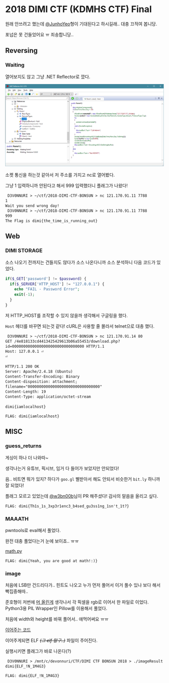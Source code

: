 # 2018 DIMI CTF (KDMHS CTF) Final

원래 안쓰려고 했는데 [@JunhoYeo](https://github.com/JunhoYeo)형이 기대된다고 하시길래.. 대충 끄적여 봅니당.

포넙은 못 건들었어요 ㅠ 죄송합니당..

## Reversing
### Waiting

열어보지도 않고 그냥 .NET Reflector로 깠다.

![](img/waiting.png)

소켓 통신을 하는것 같아서 저 주소를 가지고 nc로 열어봤다.

그냥 1 입력하니까 안된다고 해서 999 입력했더니 플래그가 나왔다!

```
 D3V0NNURI > ~/ctf/2018-DIMI-CTF-BONSUN > nc 121.170.91.11 7788
1
Wait you send wrong day!
 D3V0NNURI > ~/ctf/2018-DIMI-CTF-BONSUN > nc 121.170.91.11 7788
999
The Flag is dimi{the_time_is_running_out}
```


## Web
### DIMI STORAGE

소스 나오기 전까지는 건들지도 않다가 소스 나온다니까 소스 분석하니 다음 코드가 있었다.

```php
if($_GET['password'] != $password) {
  if($_SERVER['HTTP_HOST'] != "127.0.0.1") {
    echo "FAIL - Password Error";
    exit(-1);
  }
}
```

저 HTTP_HOST를 조작할 수 있지 않을까 생각해서 구글링을 했다.

`Host` 헤더를 바꾸면 되는것 같다! cURL은 사용할 줄 몰라서 telnet으로 대충 했다.

```
 D3V0NNURI > ~/ctf/2018-DIMI-CTF-BONSUN > nc 121.170.91.14 80
GET /4e818133cd4413425429613b06a55453/download.php?id=00000000000000000000000000000000 HTTP/1.1
Host: 127.0.0.1 ⏎
⏎

HTTP/1.1 200 OK
Server: Apache/2.4.18 (Ubuntu)
Content-Transfer-Encoding: Binary
Content-disposition: attachment; filename="00000000000000000000000000000000"
Content-Length: 19
Content-Type: application/octet-stream

dimi{iamlocalhost}
```

```
FLAG: dimi{iamlocalhost}
```

## MISC
### guess_returns

게싱이 하나 더 나와따~

생각나는거 유튜브, 픽시브, 임거 다 들어가 보았지만 안되었다!

음.. 비트면 뭐가 있지? 하다가 `goo.gl` 삘받아서 해도 안되서 비슷한거 `bit.ly` 하니까 잘 되었다!

플래그 모르고 있었는데 [@w3bn00b](https://github.com/w3bn00b)님이 PR 해주셨다! 감사의 말씀을 올리고 싶다. 

```
FLAG: dimi{Th1s_1s_3xp3r1enc3_b4sed_gu3ss1ng_1sn't_1t?}
```

### MAAATH

pwntools로 eval해서 풀었다.

완전 대충 풀었다는거 눈에 보이죠.. ㅠㅠ

[math.py](misc/math.py)

```
FLAG: dimi{Yeah, you are good at math!:)}
```

### image

처음에 LSB만 건드리다가.. 힌트도 나오고 누가 먼저 풀어서 이거 풀수 있나 보다 해서 빡집중해따..

준호형이 저번에 [머 올린게](http://nogadaworks.tistory.com/93) 생각나서 각 픽셀을 rgb로 이어서 한 파일로 이었다. Python3용 PIL Wrapper인 Pillow를 이용해서 풀었다.

처음에 width와 height를 바꿔 풀어서.. 애먹어써요 ㅠㅠ

[이어주는 코드](misc/image.py)

이어주게되면 ELF ~~*(그 elf 말구..)*~~ 파일이 주어진다.

실행시키면 플래그가 바로 나온다(?)

```
 D3V0NNURI > /mnt/c/devonnuri/CTF/DIMI CTF BONSUN 2018 > ./imageResult
dimi{ELF_!N_1M4G3}
```

```
FLAG: dimi{ELF_!N_1M4G3}
```
